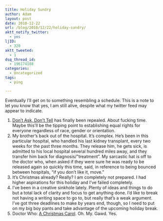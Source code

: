 ```yaml
---
title: Holiday Sundry
author: Adam
layout: post
date: 2010-12-22
url: /blog/2010/12/22/holiday-sundry/
aktt_notify_twitter:
  - yes
ljID:
  - 320
aktt_tweeted:
  - 1
dsq_thread_id:
  - 196174188
categories:
  - Uncategorized
tags:
  - ping

---
```

Eventually I&#8217;ll get on to something resembling a schedule. This is a note to let you know that yes, I am still alive, despite what my twitter feed may appear to indicate.

  1. [Don&#8217;t Ask, Don&#8217;t Tell][1] has finally been repealed. About fucking time. Maybe this&#8217;ll be the tipping point to establishing equal rights for everyone regardless of race, gender or orientation.
  2. My brother&#8217;s back out of the hospital. It&#8217;s complex. He&#8217;s been in this particular hospital, who handled his last kidney transplant, every two weeks for the past three months. They release him, he gets sick, is admitted to his local hospital several hundred miles away, and they transfer him back for diagnosis/&#8221;treatment&#8221;. My sarcastic hat is off to the doctor who, when asked if they were sure he was ready to be released again so quickly this time, said, in reference to being bounced between hospitals, &#8220;if you don&#8217;t like it, move.&#8221;
  3. It&#8217;s Christmas already? Really? I am completely not prepared. I had higher aspirations for this holiday and I&#8217;ve failed completely.
  4. I&#8217;ve been in a creative sinkhole lately. Plenty of ideas and things to do but a total lack of clarity and focus to get anything done. I&#8217;d like to break not having a writing space to go to, but really that&#8217;s a weak argument. I&#8217;ve got three deadlines to make by years end, though, so I need to put on my big boy pants and take advantage of the upcoming holiday break.
  5. Doctor Who: [A Christmas Carol][2]. Oh. My. Gawd. Yes.

 [1]: http://en.wikipedia.org/wiki/Don't_ask,_don't_tell
 [2]: http://www.bbc.co.uk/programmes/b00wyj5p